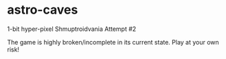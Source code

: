 # astro-caves
1-bit hyper-pixel Shmuptroidvania
Attempt #2

The game is highly broken/incomplete in its current state. Play at your own risk!
